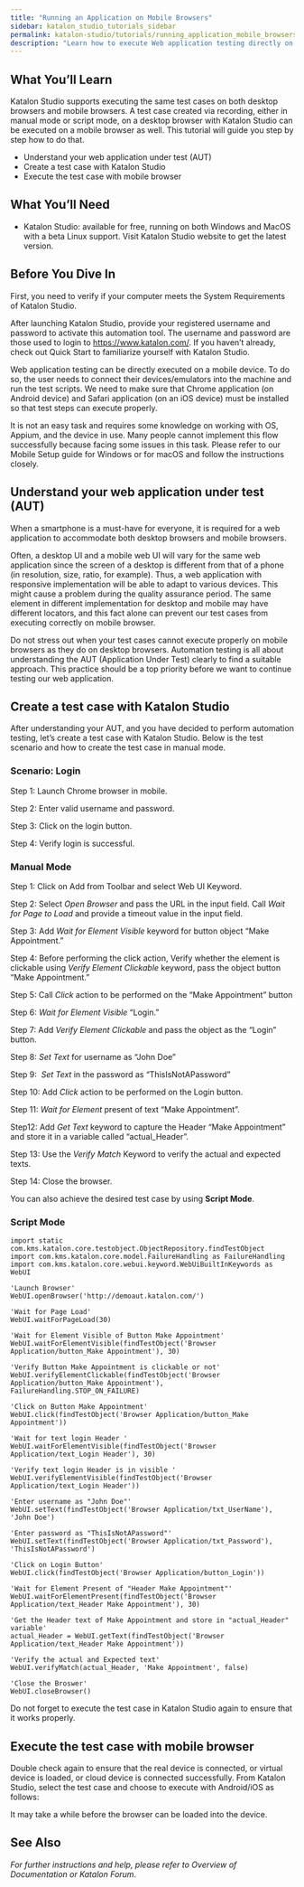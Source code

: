 ```yaml
---
title: "Running an Application on Mobile Browsers"
sidebar: katalon_studio_tutorials_sidebar
permalink: katalon-studio/tutorials/running_application_mobile_browsers.html
description: "Learn how to execute Web application testing directly on a mobile device via a sample project on Chrome and Safari browser."
---
```

What You’ll Learn
-----------------

Katalon Studio supports executing the same test cases on both desktop browsers and mobile browsers. A test case created via recording, either in manual mode or script mode, on a desktop browser with Katalon Studio can be executed on a mobile browser as well. This tutorial will guide you step by step how to do that.

*   Understand your web application under test (AUT)
*   Create a test case with Katalon Studio
*   Execute the test case with mobile browser

What You’ll Need
----------------

*   Katalon Studio: available for free, running on both Windows and MacOS with a beta Linux support. Visit Katalon Studio website to get the latest version.

Before You Dive In
------------------

First, you need to verify if your computer meets the System Requirements of Katalon Studio.

After launching Katalon Studio, provide your registered username and password to activate this automation tool. The username and password are those used to login to https://www.katalon.com/. If you haven’t already, check out Quick Start to familiarize yourself with Katalon Studio.

Web application testing can be directly executed on a mobile device. To do so, the user needs to connect their devices/emulators into the machine and run the test scripts. We need to make sure that Chrome application (on Android device) and Safari application (on an iOS device) must be installed so that test steps can execute properly.

It is not an easy task and requires some knowledge on working with OS, Appium, and the device in use. Many people cannot implement this flow successfully because facing some issues in this task. Please refer to our Mobile Setup guide for Windows or for macOS and follow the instructions closely.

Understand your web application under test (AUT)
------------------------------------------------

When a smartphone is a must-have for everyone, it is required for a web application to accommodate both desktop browsers and mobile browsers.

Often, a desktop UI and a mobile web UI will vary for the same web application since the screen of a desktop is different from that of a phone (in resolution, size, ratio, for example). Thus, a web application with responsive implementation will be able to adapt to various devices. This might cause a problem during the quality assurance period. The same element in different implementation for desktop and mobile may have different locators, and this fact alone can prevent our test cases from executing correctly on mobile browser.

Do not stress out when your test cases cannot execute properly on mobile browsers as they do on desktop browsers. Automation testing is all about understanding the AUT (Application Under Test) clearly to find a suitable approach. This practice should be a top priority before we want to continue testing our web application.

Create a test case with Katalon Studio
--------------------------------------

After understanding your AUT, and you have decided to perform automation testing, let’s create a test case with Katalon Studio. Below is the test scenario and how to create the test case in manual mode.

### Scenario: Login

Step 1: Launch Chrome browser in mobile.

Step 2: Enter valid username and password.

Step 3: Click on the login button.

Step 4: Verify login is successful.

### Manual Mode

Step 1: Click on Add from Toolbar and select Web UI Keyword.

Step 2: Select _Open Browser_ and pass the URL in the input field. Call _Wait for Page to Load_ and provide a timeout value in the input field.

Step 3: Add _Wait for Element Visible_ keyword for button object “Make Appointment.”

Step 4: Before performing the click action, Verify whether the element is clickable using _Verify Element Clickable_ keyword, pass the object button “Make Appointment.”

Step 5: Call _Click_ action to be performed on the “Make Appointment” button

Step 6: _Wait for Element Visible_ “Login.”

Step 7: Add _Verify Element Clickable_ and pass the object as the “Login” button.

Step 8: _Set Text_ for username as “John Doe”

Step 9:  _Set Text_ in the password as “ThisIsNotAPassword”

Step 10: Add _Click_ action to be performed on the Login button.

Step 11: _Wait for Element_ present of text “Make Appointment”.

Step12: Add _Get Text_ keyword to capture the Header “Make Appointment” and store it in a variable called “actual_Header”.

Step 13: Use the _Verify Match_ Keyword to verify the actual and expected texts.

Step 14: Close the browser.

You can also achieve the desired test case by using **Script Mode**.

### Script Mode

```
import static com.kms.katalon.core.testobject.ObjectRepository.findTestObject
import com.kms.katalon.core.model.FailureHandling as FailureHandling
import com.kms.katalon.core.webui.keyword.WebUiBuiltInKeywords as WebUI
 
'Launch Browser'
WebUI.openBrowser('http://demoaut.katalon.com/')
 
'Wait for Page Load'
WebUI.waitForPageLoad(30)
 
'Wait for Element Visible of Button Make Appointment'
WebUI.waitForElementVisible(findTestObject('Browser Application/button_Make Appointment'), 30)
 
'Verify Button Make Appointment is clickable or not'
WebUI.verifyElementClickable(findTestObject('Browser Application/button_Make Appointment'), FailureHandling.STOP_ON_FAILURE)
 
'Click on Button Make Appointment'
WebUI.click(findTestObject('Browser Application/button_Make Appointment'))
 
'Wait for text login Header '
WebUI.waitForElementVisible(findTestObject('Browser Application/text_Login Header'), 30)
 
'Verify text login Header is in visible '
WebUI.verifyElementVisible(findTestObject('Browser Application/text_Login Header'))
 
'Enter username as "John Doe"'
WebUI.setText(findTestObject('Browser Application/txt_UserName'), 'John Doe')
 
'Enter password as "ThisIsNotAPassword"'
WebUI.setText(findTestObject('Browser Application/txt_Password'), 'ThisIsNotAPassword')
 
'Click on Login Button'
WebUI.click(findTestObject('Browser Application/button_Login'))
 
'Wait for Element Present of "Header Make Appointment"'
WebUI.waitForElementPresent(findTestObject('Browser Application/text_Header Make Appointment'), 30)
 
'Get the Header text of Make Appointment and store in "actual_Header" variable'
actual_Header = WebUI.getText(findTestObject('Browser Application/text_Header Make Appointment'))
 
'Verify the actual and Expected text'
WebUI.verifyMatch(actual_Header, 'Make Appointment', false)
 
'Close the Broswer'
WebUI.closeBrowser()

```

Do not forget to execute the test case in Katalon Studio again to ensure that it works properly.

Execute the test case with mobile browser
-----------------------------------------

Double check again to ensure that the real device is connected, or virtual device is loaded, or cloud device is connected successfully. From Katalon Studio, select the test case and choose to execute with Android/iOS as follows:

It may take a while before the browser can be loaded into the device.

See Also
--------

_For further instructions and help, please refer to Overview of Documentation or Katalon Forum_.